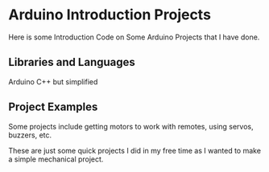 # Arduino Introduction Projects
Here is some Introduction Code on Some Arduino Projects that I have done.

<h2> Libraries and Languages </h2>
Arduino C++ but simplified 

<h2> Project Examples </h2>

Some projects include getting motors to work with remotes, using servos, buzzers, etc. 

These are just some quick projects I did in my free time as I wanted to make a simple mechanical project. 

